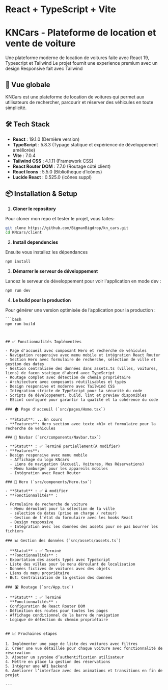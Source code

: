 # React + TypeScript + Vite


# KNCars - Plateforme de location et vente de voiture

Une plateforme moderne de location de voitures faite avec React 19, Typescript et Tailwind
Le projet fournit une experience premium avec un design Responsive fait avec Tailwind

## 🚗 Vue globale

KNCars est une plateforme de location de voitures qui permet aux utilisateurs de rechercher, parcourir et réserver des véhicules en toute simplicité.

## 🛠️ Tech Stack

- **React** : 19.1.0 (Dernière version)
- **TypeScript** : 5.8.3 (Typage statique et expérience de développement améliorée)
- **Vite** : 7.0.4 
- **Tailwind CSS** : 4.1.11 (Framework CSS)
- **React Router DOM** : 7.7.0 (Routage côté client)
- **React Icons** : 5.5.0 (Bibliothèque d’icônes)
- **Lucide React** : 0.525.0 (icônes suppl)

## 📦 Installation & Setup

1. **Cloner le repository**

Pour cloner mon repo et tester le projet, vous faites:
   ```bash
   git clone https://github.com/BigmanBigdrop/kn_cars.git
   cd KNcars/client
   ```

2. **Install dependencies**

Ensuite vous installez les dépendances
   ```bash
   npm install
   ```

3. **Démarrer le serveur de développement**

Lancez le serveur de développement pour voir l'application en mode dev :

   ```bash
   npm run dev
  ```
  4. **Le build pour la production**

  Pour générer une version optimisée de l’application pour la production :

    ```bash
    npm run build
  ```
   

## ✅ Fonctionnalités Implémentées

- Page d'accueil avec composant Hero et recherche de véhicules
- Navigation responsive avec menu mobile et intégration React Router
- Section Hero avec formulaire de recherche, sélection de ville et gestion des dates
- Gestion centralisée des données dans assets.ts (villes, voitures, liens) de facon statique d'abord avec TypeScript
- Routage complet avec détection de chemin propriétaire
- Architecture avec composants réutilisables et typés
- Design responsive et moderne avec Tailwind CSS
- Intégration stricte de TypeScript pour la sécurité du code
- Scripts de développement, build, lint et preview disponibles
- ESLint configuré pour garantir la qualité et la cohérence du code

### 🏠 Page d'acceuil (`src/pages/Home.tsx`)

- **Statut**: ...En cours
- **Features**: Hero section avec texte <h1> et formulaire pour la recherche de vehicules

### 🧭 Navbar (`src/components/Navbar.tsx`)

- **Statut** : ✅ Terminé partiellement(A modifier)
- **Features**:
  - Design responsive avec menu mobile
    - Affichage du logo KNcars
    - Liens de navigation (Accueil, Voitures, Mes Réservations)
    - Menu hamburger pour les appareils mobiles
    - Intégration avec React Router

### 🎯 Hero (`src/components/Hero.tsx`)

- **Statut** : ✅ À modifier
- **Fonctionnalités** :
  
  - Formulaire de recherche de voiture
    - Menu déroulant pour la sélection de la ville
    - sélection de dates (prise en charge / retour)
    - Gestion de l’état du formulaire avec les hooks React
    - Design responsive
    - Intégration avec les données des assets pour ne pas bourrer les fichiers

### 📊 Gestion des données (`src/assets/assets.ts`)

- **Statut** : ✅ Terminé
- **Fonctionnalités** :
  - Exportation des assets typés avec TypeScript
  - Liste des villes pour le menu déroulant de localisation
  - Données fictives de voitures avec des objets
  - Liens du menu propriétaire
  - But: Centralisation de la gestion des données

### 🛣️ Routage (`src/App.tsx`)

- **Statut** : ✅ Terminé
- **Fonctionnalités** :
  - Configuration de React Router DOM
  - Définition des routes pour toutes les pages
  - Affichage conditionnel de la barre de navigation
  - Logique de détection du chemin propriétaire


## 📈 Prochaines etapes

1. Implémenter une page de liste des voitures avec filtres
2. Créer une vue détaillée pour chaque voiture avec fonctionnalité de réservation
3. Ajouter un système d’authentification utilisateur
4. Mettre en place la gestion des réservations
5. Intégrer une API backend
6. Améliorer l’interface avec des animations et transitions en fin de projet

---

